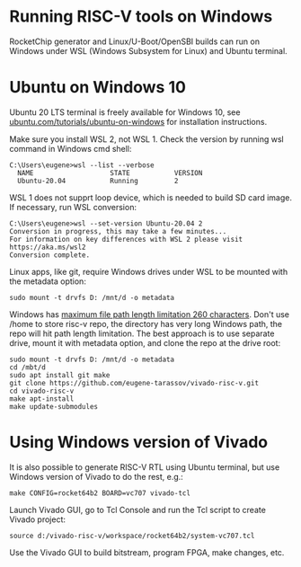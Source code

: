 # Running RISC-V tools on Windows

RocketChip generator and Linux/U-Boot/OpenSBI builds can run on Windows under WSL (Windows Subsystem for Linux) and Ubuntu terminal.

# Ubuntu on Windows 10

Ubuntu 20 LTS terminal is freely available for Windows 10, see [ubuntu.com/tutorials/ubuntu-on-windows](https://ubuntu.com/tutorials/ubuntu-on-windows) for installation instructions.

Make sure you install WSL 2, not WSL 1. Check the version by running wsl command in Windows cmd shell:
```
C:\Users\eugene>wsl --list --verbose
  NAME                   STATE           VERSION
  Ubuntu-20.04           Running         2
```
WSL 1 does not supprt loop device, which is needed to build SD card image.
If necessary, run WSL conversion:
```
C:\Users\eugene>wsl --set-version Ubuntu-20.04 2
Conversion in progress, this may take a few minutes...
For information on key differences with WSL 2 please visit https://aka.ms/wsl2
Conversion complete.
```

Linux apps, like git, require Windows drives under WSL to be mounted with the metadata option:
```
sudo mount -t drvfs D: /mnt/d -o metadata
```

Windows has [maximum file path length limitation 260 characters](https://docs.microsoft.com/en-us/windows/win32/fileio/maximum-file-path-limitation?tabs=cmd).
Don't use /home to store risc-v repo, the directory has very long Windows path, the repo will hit path length limitation.
The best approach is to use separate drive, mount it with metadata option, and clone the repo at the drive root:
```
sudo mount -t drvfs D: /mnt/d -o metadata
cd /mbt/d
sudo apt install git make
git clone https://github.com/eugene-tarassov/vivado-risc-v.git
cd vivado-risc-v
make apt-install
make update-submodules
```

# Using Windows version of Vivado

It is also possible to generate RISC-V RTL using Ubuntu terminal, but use Windows version of Vivado to do the rest, e.g.:
```
make CONFIG=rocket64b2 BOARD=vc707 vivado-tcl
```
Launch Vivado GUI, go to Tcl Console and run the Tcl script to create Vivado project:
```
source d:/vivado-risc-v/workspace/rocket64b2/system-vc707.tcl
```
Use the Vivado GUI to build bitstream, program FPGA, make changes, etc.
